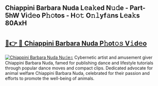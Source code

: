 ## Chiappini Barbara Nuda L𝚎a𝚔ed N𝚞𝚍e - Part-5hW Vi𝚍𝚎o P𝚑𝚘tos - H𝚘𝚝 O𝚗𝚕yf𝚊ns L𝚎a𝚔s 80AxH

# <h2><a href="http://kfcqfwx.oniu.top/?m=Chiappini+Barbara+Nuda">🔗👉 🔴 Chiappini Barbara Nuda P𝚑ot𝚘𝚜 V𝚒d𝚎o</a></h2>

[![Chiappini Barbara Nuda Nu𝚍e𝚜](https://i.imgur.com/0qMVB7G.gif)](http://kfcqfwx.oniu.top/?m=Chiappini+Barbara+Nuda)
Cybernetic artist and amusement giver Chiappini Barbara Nuda, famed for publishing dance and lifestyle tutorials through popular dance moves and compact clips. Dedicated advocate for animal welfare Chiappini Barbara Nuda, celebrated for their passion and efforts to promote the well-being of animals.  
